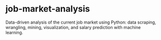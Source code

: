 # job-market-analysis
Data-driven analysis of the current job market using Python: data scraping, wrangling, mining, visualization, and salary prediction with machine learning.
